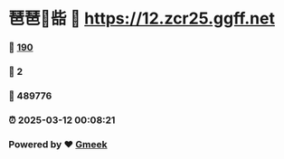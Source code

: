 # 琶琶🔭啙 :link: https://12.zcr25.ggff.net 
### :page_facing_up: [190](https://12.zcr25.ggff.net/tag.html) 
### :speech_balloon: 2 
### :hibiscus: 489776 
### :alarm_clock: 2025-03-12 00:08:21 
### Powered by :heart: [Gmeek](https://github.com/Meekdai/Gmeek)
